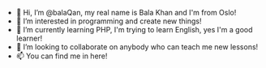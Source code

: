- 👋 Hi, I’m @balaQan, my real name is Bala Khan and I'm from Oslo! 
- 👀 I’m interested in programming and create new things!
- 🌱 I’m currently learning PHP, I'm trying to learn English, yes I'm a good learner!
- 💞️ I’m looking to collaborate on anybody who can teach me new lessons!
- 📫 You can find me in here!

<!---
Balakhan Profile is a ✨ special ✨ repository because its `README.md` (this file) appears on your GitHub profile.
You can click the Preview link to take a look at your changes.
--->
